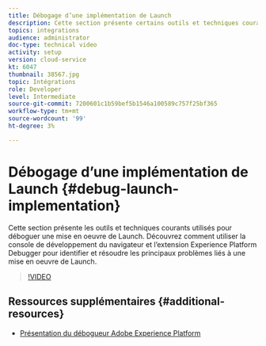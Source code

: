 ```yaml
---
title: Débogage d’une implémentation de Launch
description: Cette section présente certains outils et techniques courants pour déboguer une mise en oeuvre de Launch. Découvrez comment utiliser la console de développement du navigateur et l’extension Experience Platform Debugger pour identifier et résoudre les principaux problèmes liés à une mise en oeuvre de Launch.
topics: integrations
audience: administrator
doc-type: technical video
activity: setup
version: cloud-service
kt: 6047
thumbnail: 38567.jpg
topic: Intégrations
role: Developer
level: Intermediate
source-git-commit: 7200601c1b59bef5b1546a100589c757f25bf365
workflow-type: tm+mt
source-wordcount: '99'
ht-degree: 3%

---
```



# Débogage d’une implémentation de Launch {#debug-launch-implementation}

Cette section présente les outils et techniques courants utilisés pour déboguer une mise en oeuvre de Launch. Découvrez comment utiliser la console de développement du navigateur et l’extension Experience Platform Debugger pour identifier et résoudre les principaux problèmes liés à une mise en oeuvre de Launch.

>[!VIDEO](https://video.tv.adobe.com/v/38567?quality=12&learn=on)

## Ressources supplémentaires {#additional-resources}

* [Présentation du débogueur Adobe Experience Platform](https://experienceleague.adobe.com/docs/debugger-learn/tutorials/experience-platform-debugger/introduction-to-the-experience-platform-debugger.html)
